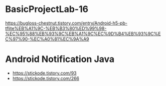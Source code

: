 # BasicProjectLab-16

https://bugloss-chestnut.tistory.com/entry/Android-h5-pb-tflite%EB%A1%9C-%EB%B3%80%ED%99%98-%EC%95%88%EB%93%9C%EB%A1%9C%EC%9D%B4%EB%93%9C%EC%97%90-%EC%A0%81%EC%9A%A9

# Android Notification Java

- https://stickode.tistory.com/93
- https://stickode.tistory.com/266
